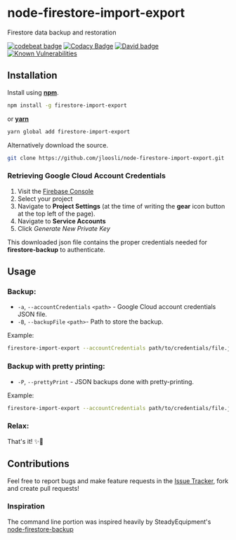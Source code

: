 # node-firestore-import-export
Firestore data backup and restoration

[![codebeat badge](https://codebeat.co/badges/9a16b476-8ffe-4178-8652-15d393ff70ae)](https://codebeat.co/projects/github-com-jloosli-node-firestore-import-export-master)
[![Codacy Badge](https://api.codacy.com/project/badge/Grade/2ea2abb4fa0f47d383a4a7221cfae4e8)](https://www.codacy.com/app/jloosli/node-firestore-import-export?utm_source=github.com&amp;utm_medium=referral&amp;utm_content=jloosli/node-firestore-import-export&amp;utm_campaign=Badge_Grade)
[![David badge](https://david-dm.org/jloosli/node-firestore-import-export.svg)](https://david-dm.org/jloosli/node-firestore-import-export.svg)
[![Known Vulnerabilities](https://snyk.io/test/github/jloosli/node-firestore-import-export/badge.svg)](https://snyk.io/test/github/jloosli/node-firestore-import-export)

## Installation
Install using [__npm__](https://www.npmjs.com/).

```sh
npm install -g firestore-import-export
```

 or [__yarn__](https://yarnpkg.com/en/)

```sh
yarn global add firestore-import-export
```

Alternatively download the source.

```sh
git clone https://github.com/jloosli/node-firestore-import-export.git
```

### Retrieving Google Cloud Account Credentials

1. Visit the [Firebase Console](https://console.firebase.google.com)
1. Select your project
1. Navigate to __Project Settings__ (at the time of writing the __gear__ icon button at the top left of the page).
1. Navigate to __Service Accounts__
1. Click _Generate New Private Key_

This downloaded json file contains the proper credentials needed for __firestore-backup__ to authenticate.


## Usage

### Backup:
* `-a`, `--accountCredentials` `<path>` - Google Cloud account credentials JSON file.
* `-B`, `--backupFile` `<path>`- Path to store the backup.

Example:
```sh
firestore-import-export --accountCredentials path/to/credentials/file.json --backupFile /backups/myDatabase.json
```

### Backup with pretty printing:
* `-P`, `--prettyPrint` - JSON backups done with pretty-printing.

Example:
```sh
firestore-import-export --accountCredentials path/to/credentials/file.json --backupFile /backups/myDatabase.json --prettyPrint
```

### Relax:
That's it! ✨🌈

## Contributions
Feel free to report bugs and make feature requests in the [Issue Tracker](https://github.com/jloosli/node-firestore-import-export/issues), fork and create pull requests!

### Inspiration
The command line portion was inspired heavily by SteadyEquipment's [node-firestore-backup](https://github.com/steadyequipment/node-firestore-backup) 
